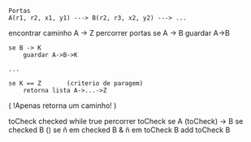 
    Portas
    A(r1, r2, x1, y1) ---> B(r2, r3, x2, y2) ---> ...


encontrar caminho A -> Z
percorrer portas 
    se A -> B
        guardar A->B
    
    se B -> K
        guardar A->B->K

    ...

    se K == Z       (criterio de paragem)
        retorna lista A->...->Z

(   !Apenas retorna um caminho!  )



toCheck
checked
while true
    percorrer toCheck
        se A (toCheck) -> B
            se checked B
                ()
            se ñ em checked B & ñ em toCheck B
                add toCheck B




